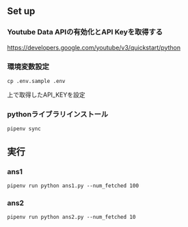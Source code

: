 ## Set up
### Youtube Data APIの有効化とAPI Keyを取得する
https://developers.google.com/youtube/v3/quickstart/python

### 環境変数設定
```
cp .env.sample .env
```
上で取得したAPI_KEYを設定

### pythonライブラリインストール
```
pipenv sync
```

## 実行
### ans1
```
pipenv run python ans1.py --num_fetched 100
```

### ans2
```
pipenv run python ans2.py --num_fetched 10
```
